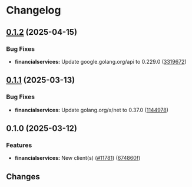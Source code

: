 # Changelog

## [0.1.2](https://github.com/googleapis/google-cloud-go/compare/financialservices/v0.1.1...financialservices/v0.1.2) (2025-04-15)


### Bug Fixes

* **financialservices:** Update google.golang.org/api to 0.229.0 ([3319672](https://github.com/googleapis/google-cloud-go/commit/3319672f3dba84a7150772ccb5433e02dab7e201))

## [0.1.1](https://github.com/googleapis/google-cloud-go/compare/financialservices/v0.1.0...financialservices/v0.1.1) (2025-03-13)


### Bug Fixes

* **financialservices:** Update golang.org/x/net to 0.37.0 ([1144978](https://github.com/googleapis/google-cloud-go/commit/11449782c7fb4896bf8b8b9cde8e7441c84fb2fd))

## 0.1.0 (2025-03-12)


### Features

* **financialservices:** New client(s) ([#11781](https://github.com/googleapis/google-cloud-go/issues/11781)) ([674860f](https://github.com/googleapis/google-cloud-go/commit/674860fdbc0322d75ea3d4aff68ac4fc8220cc08))

## Changes
